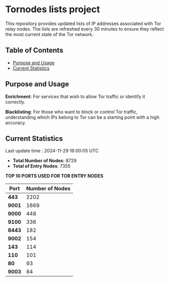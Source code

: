 # Tornodes lists project

This repository provides updated lists of IP addresses associated with Tor relay nodes. The lists are refreshed every 30 minutes to ensure they reflect the most current state of the Tor network.

## Table of Contents

- [Purpose and Usage](#purpose-and-usage)
- [Current Statistics](#current-statistics)


## Purpose and Usage

**Enrichment**: For services that wish to allow Tor traffic or identify it correctly.

**Blacklisting**: For those who want to block or control Tor traffic, understanding which IPs belong to Tor can be a starting point with a high accuracy.

## Current Statistics

Last update time : 2024-11-29 16:00:05 UTC

- **Total Number of Nodes**: 8729
- **Total of Entry Nodes**: 7355

**TOP 10 PORTS USED FOR TOR ENTRY NODES**

| **Port** | **Number of Nodes** |
|------|-----------------|
| **443**   | 2202  |
| **9001**   | 1669  |
| **9000**   | 448  |
| **9100**   | 336  |
| **8443**   | 182  |
| **9002**   | 154  |
| **143**   | 114  |
| **110**   | 101  |
| **80**   | 93  |
| **9003**   | 84  |

